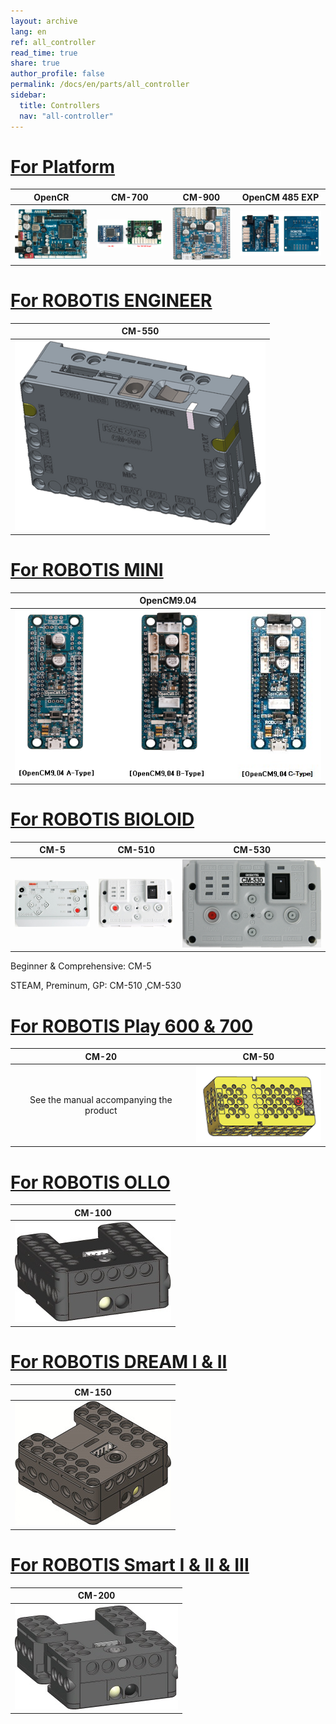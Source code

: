 ```yaml
---
layout: archive
lang: en
ref: all_controller
read_time: true
share: true
author_profile: false
permalink: /docs/en/parts/all_controller
sidebar:
  title: Controllers
  nav: "all-controller"
---
```

# [For Platform](#for-platform)

|                                                   OpenCR                                                    |                                               CM-700                                                |                                               CM-900                                                |                                                   OpenCM 485 EXP                                                   |
|:-----------------------------------------------------------------------------------------------------------:|:---------------------------------------------------------------------------------------------------:|:---------------------------------------------------------------------------------------------------:|:------------------------------------------------------------------------------------------------------------------:|
| [![](/assets/images/parts/controller/opencr10/opencr_product.png)](https://emanual.robotis.com/docs/en/parts/controller/opencr10/) | [![](/assets/images/parts/controller/cm-700/cm-700_product.jpg)](https://emanual.robotis.com/docs/en/parts/controller/cm-700/) | [![](/assets/images/parts/controller/cm-900/cm-900_product.jpg)](https://emanual.robotis.com/docs/en/parts/controller/cm-900/) | [![](/assets/images/parts/controller/opencm904/opencm485exp_product.jpg)](https://emanual.robotis.com/docs/en/parts/controller/opencm485exp/) |

# [For ROBOTIS ENGINEER](#for-robotis-engineer)

|                                    CM-550                                    |
| :--------------------------------------------------------------------------: |
| [![](/assets/images/parts/controller/cm-550/cm-550_product.png)](https://emanual.robotis.com/docs/en/parts/controller/cm-550/) |

# [For ROBOTIS MINI](#for-robotis-mini)

|                                     OpenCM9.04                                     |
| :--------------------------------------------------------------------------------: |
| [![](/assets/images/parts/controller/opencm904/opencm904_product.png)](https://emanual.robotis.com/docs/en/parts/controller/opencm904/) |

# [For ROBOTIS BIOLOID](#for-robotis-bioloid)

|                            CM-5                            |                                    CM-510                                    |                                    CM-530                                    |
| :--------------------------------------------------------: | :--------------------------------------------------------------------------: | :--------------------------------------------------------------------------: |
| [![](/assets/images/parts/controller/cm-5/cm-5_product.jpg)](https://emanual.robotis.com/docs/en/parts/controller/cm-5/) | [![](/assets/images/parts/controller/cm-510/cm-510_product.jpg)](https://emanual.robotis.com/docs/en/parts/controller/cm-510/) | [![](/assets/images/parts/controller/cm-530/cm-530_product.png)](https://emanual.robotis.com/docs/en/parts/controller/cm-530/) |

Beginner & Comprehensive: CM-5

STEAM, Preminum, GP: CM-510 ,CM-530

# [For ROBOTIS Play 600 & 700](#for-robotis-play-600--700)

|                  CM-20                  |                                   CM-50                                    |
| :-------------------------------------: | :------------------------------------------------------------------------: |
| See the manual accompanying the product | [![](/assets/images/parts/controller/cm-50/cm-50_product.png)](https://emanual.robotis.com/docs/en/parts/controller/cm-50/) |

# [For ROBOTIS OLLO](#for-robotis-ollo)

|                                    CM-100                                    |
| :--------------------------------------------------------------------------: |
| [![](/assets/images/parts/controller/cm-100/cm-100_product.jpg)](https://emanual.robotis.com/docs/en/parts/controller/cm-100/) |

# [For ROBOTIS DREAM I & II](#for-robotis-dream-i--ii)

|                                    CM-150                                    |
| :--------------------------------------------------------------------------: |
| [![](/assets/images/parts/controller/cm-150/cm-150_product.jpg)](https://emanual.robotis.com/docs/en/parts/controller/cm-150/) |

# [For ROBOTIS Smart I & II & III](#for-robotis-smart-i--ii--iii)

|                                CM-200                                |
| :------------------------------------------------------------------: |
| [![](/assets/images/parts/controller/cm-200/cm_200.jpg)](https://emanual.robotis.com/docs/en/parts/controller/cm-200/) |


[ln-101]: /docs/en/parts/interface/ln-101/
[cm-5]: /docs/en/parts/controller/cm-5/
[cm-50]: /docs/en/parts/controller/cm-100/
[cm-100]: /docs/en/parts/controller/cm-100/
[cm-150]: /docs/en/parts/controller/cm-150/
[cm-200]: /docs/en/parts/controller/cm-200/
[cm-510]: /docs/en/parts/controller/cm-510/
[cm-530]: /docs/en/parts/controller/cm-530/
[cm-550]: /docs/en/parts/controller/cm-550/
[cm-700]: /docs/en/parts/controller/cm-700/
[cm-900]: /docs/en/parts/controller/cm-900/
[opencm9.04]: /docs/en/parts/controller/opencm904/
[opencm7.0]: /docs/kr/parts/controller/opencm7/
[opencm 485 exp]: /docs/en/parts/controller/opencm485exp/
[opencr]: /docs/en/parts/controller/opencr10/
[r+ task 1.0]: /docs/en/software/rplus1/task/getting_started/
[r+ manager 1.0]: /docs/en/software/rplus1/manager/
[r+ motion 1.0]: /docs/en/software/rplus1/motion/
[r+ task 2.0]: /docs/en/software/rplus2/task/
[r+ manager 2.0]: /docs/en/software/rplus2/manager/
[r+ motion 2.0]: /docs/en/software/rplus2/motion/
[r+ task 3.0]: /docs/en/software/rplustask3/
[r+ iot]: /docs/kr/software/mobile_app/rplusiot/
[r+ blcok]: /docs/en/software/rplus2/rplus2_block/
[r+ m.task]: /docs/en/software/rplus_mobile/mtask/
[r+ m.task 2.0]: /docs/en/software/rplus_mobile/mtask20/
[r+ m.mtion 2.0]: /docs/en/software/rplus_mobile/mmotion/
[r+ m.design]: /docs/en/software/rplus_mobile/mdesign/
[r+ smart]: /docs/kr/software/mobile_app/rplussmart/
[r+ play 700]: /docs/en/edu/play/play-700/#quick-start
[robotis mini]: /docs/en/software/mobile_app/mini_app/
[r+ scratch]: /docs/en/software/rplus2/scratch/
[opencm ide]: /docs/en/software/opencm_ide/getting_started/
[dynamixel sdk]: /docs/en/software/dynamixel/dynamixel_sdk/overview/
[dynamixel workbench]: /docs/en/software/dynamixel/dynamixel_workbench/
[dynamixel wizard]: /docs/en/software/rplus1/dynamixel_wizard/
[dynamixel wizard 2.0]: /docs/en/software/dynamixel/dynamixel_wizard2/
[embeded sdk(cm-510/530/700)]: /docs/en/software/embedded_sdk/
[robotis manipulator library]: /docs/en/software/robotis_manipulator_libs/
